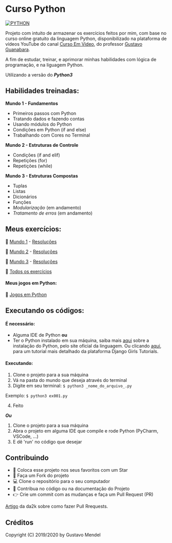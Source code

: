 # Curso Python
[![PYTHON](https://user-images.githubusercontent.com/55323701/81101376-6c5ddd80-8ee4-11ea-828f-92a6edbdd324.jpg)](https://www.python.org)

Projeto com intuito de armazenar os exercícios feitos por mim, com base no curso online gratuito da linguagem Python, disponibilizado na plataforma de vídeos YouTube do canal [Curso Em Video](https://www.youtube.com/user/cursosemvideo), do professor [Gustavo Guanabara](https://github.com/gustavoguanabara).

A fim de estudar, treinar, e aprimorar minhas habilidades com lógica de programação, e na liguagem Python.

Utilizando a versão do **_Python3_**

## Habilidades treinadas:

**Mundo 1 - Fundamentos**
* Primeiros passos com Python
* Tratando dados e fazendo contas
* Usando módulos do Python
* Condições em Python (if and else)
* Trabalhando com Cores no Terminal

**Mundo 2 - Estruturas de Controle**
* Condições (if and elif)
* Repetições (for)
* Repetições (while)

**Mundo 3 - Estruturas Compostas**
* Tuplas
* Listas
* Dicionários
* Funções
* _Modularização_ (em andamento)
* _Tratamento de erros_ (em andamento)

## Meus exercícios:

:open_file_folder: [Mundo 1](https://github.com/gustavo-mendel/curso-python-CeV/tree/master/mundo-1) - [Resoluções](https://github.com/gustavo-mendel/programacao-python/blob/master/enunciados/enunciados-mundo-1.md)

:open_file_folder: [Mundo 2](https://github.com/gustavo-mendel/curso-python-CeV/tree/master/mundo-2) - [Resoluções](https://github.com/gustavo-mendel/programacao-python/blob/master/enunciados/enunciados-mundo-2.md)

:open_file_folder: [Mundo 3](https://github.com/gustavo-mendel/curso-python-CeV/tree/master/mundo-3) - [Resoluções](https://github.com/gustavo-mendel/programacao-python/blob/master/enunciados/enunciados-mundo-3.md)

:open_file_folder: [Todos os exercícios](https://github.com/gustavo-mendel/programacao-python/blob/master/enunciados.md)

#### Meus jogos em Python:

:space_invader: [Jogos em Python](https://github.com/gustavo-mendel/jogos-com-python)

## Executando os códigos:

#### É necessário:
- Alguma IDE de Python **ou**
- Ter o Python instalado em sua máquina, saiba mais [aqui](https://www.python.org/downloads/) sobre a instalação do Python, pelo site oficial da linguagem. Ou clicando [aqui](https://tutorial.djangogirls.org/pt/python_installation/), para um tutorial mais detalhado da plataforma Django Girls Tutorials.

#### Executando:

1. Clone o projeto para a sua máquina
2. Vá na pasta do mundo que deseja através do terminal
3. Digite em seu terminal:
`$ python3 _nome_do_arquivo_.py`

Exemplo:
`$ python3 ex001.py`

4. Feito

**_Ou_**

1. Clone o projeto para a sua máquina
2. Abra o projeto em alguma IDE que compile e rode Python (PyCharm, VSCode, ...)
3. E dê 'run' no código que desejar

## Contribuindo

  - :star2: Coloca esse projeto nos seus favoritos com um Star
  - :fork_and_knife: Faça um Fork do projeto
  - :computer: Clone o repositório para o seu computador
  - :wrench: Contribua no código ou na documentação do Projeto
  - :point_right: Crie um commit com as mudanças e faça um Pull Request (PR)

[Artigo](https://blog.da2k.com.br/2015/02/04/git-e-github-do-clone-ao-pull-request/) da da2k sobre como fazer Pull Rrequests.

## Créditos

Copyright (C) 2019/2020 by Gustavo Mendel
